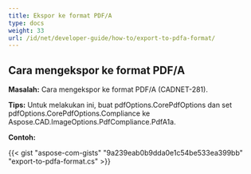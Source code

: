 ```yaml
---
title: Ekspor ke format PDF/A
type: docs
weight: 33
url: /id/net/developer-guide/how-to/export-to-pdfa-format/
---
```


## **Cara mengekspor ke format PDF/A**

**Masalah:** Cara mengekspor ke format PDF/A (CADNET-281).

**Tips:** Untuk melakukan ini, buat pdfOptions.CorePdfOptions dan set pdfOptions.CorePdfOptions.Compliance ke Aspose.CAD.ImageOptions.PdfCompliance.PdfA1a.

**Contoh:**

{{< gist "aspose-com-gists" "9a239eab0b9dda0e1c54be533ea399bb" "export-to-pdfa-format.cs" >}}
